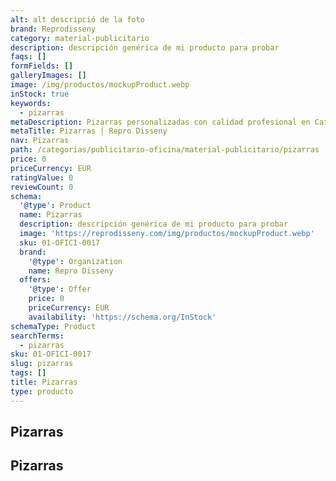 ```yaml
---
alt: alt descripció de la foto
brand: Reprodisseny
category: material-publicitario
description: descripción genérica de mi producto para probar
faqs: []
formFields: []
galleryImages: []
image: /img/productos/mockupProduct.webp
inStock: true
keywords:
  - pizarras
metaDescription: Pizarras personalizadas con calidad profesional en Cataluña.
metaTitle: Pizarras | Repro Disseny
nav: Pizarras
path: /categorias/publicitario-oficina/material-publicitario/pizarras
price: 0
priceCurrency: EUR
ratingValue: 0
reviewCount: 0
schema:
  '@type': Product
  name: Pizarras
  description: descripción genérica de mi producto para probar
  image: 'https://reprodisseny.com/img/productos/mockupProduct.webp'
  sku: 01-OFICI-0017
  brand:
    '@type': Organization
    name: Repro Disseny
  offers:
    '@type': Offer
    price: 0
    priceCurrency: EUR
    availability: 'https://schema.org/InStock'
schemaType: Product
searchTerms:
  - pizarras
sku: 01-OFICI-0017
slug: pizarras
tags: []
title: Pizarras
type: producto
---
```


## Pizarras

## Pizarras
